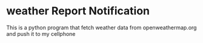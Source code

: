 # weather Report Notification
This is a python program that fetch weather data from openweathermap.org and push it to my cellphone
